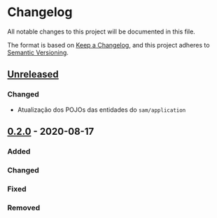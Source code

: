 # Changelog

All notable changes to this project will be documented in this file.

The format is based on [Keep a Changelog](https://keepachangelog.com/en/1.0.0/),
and this project adheres to [Semantic Versioning](https://semver.org/spec/v2.0.0.html).

## [Unreleased]

### Changed
- Atualização dos POJOs das entidades do `sam/application`

## [0.2.0] - 2020-08-17

### Added

### Changed

### Fixed

### Removed

[Unreleased]: https://github.com/dev-senior-com-br/senior-sam-java/compare/v0.2.0...HEAD

[0.2.0]: https://github.com/dev-senior-com-br/senior-sam-java/releases/tag/v0.2.0
